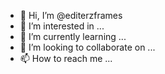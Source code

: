 - 👋 Hi, I’m @editerzframes
- 👀 I’m interested in ...
- 🌱 I’m currently learning ...
- 💞️ I’m looking to collaborate on ...
- 📫 How to reach me ...

<!---
editerzframes/editerzframes is a ✨ special ✨ repository because its `README.md` (this file) appears on your GitHub profile.
You can click the Preview link to take a look at your changes.
--->
